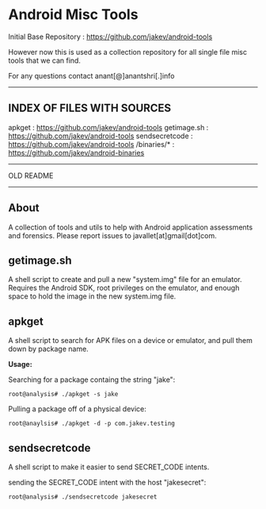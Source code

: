 Android Misc Tools
==================

Initial Base Repository : https://github.com/jakev/android-tools

However now this is used as a collection repository for all single file misc tools that we can find.

For any questions contact anant[@]anantshri[.]info

--------------
INDEX OF FILES WITH SOURCES
--------------

apkget : https://github.com/jakev/android-tools
getimage.sh : https://github.com/jakev/android-tools
sendsecretcode : https://github.com/jakev/android-tools
/binaries/* : https://github.com/jakev/android-binaries


---------------------------------
OLD README

-----------------------------------

About
-----
A collection of tools and utils to help with Android application assessments and forensics.  Please report issues to javallet[at]gmail[dot]com.

getimage.sh
-----------
A shell script to create and pull a new "system.img" file for an emulator.  Requires the Android SDK, root privileges on the emulator, and enough space to hold the image in the new system.img file. 

apkget
------
A shell script to search for APK files on a device or emulator, and pull them down by package name.

**Usage:**

Searching for a package containg the string "jake":

	root@analysis# ./apkget -s jake
	
Pulling a package off of a physical device:

	root@anaylsis# ./apkget -d -p com.jakev.testing

sendsecretcode
--------------
A shell script to make it easier to send SECRET_CODE intents.

sending the SECRET_CODE intent with the host "jakesecret":

	root@analysis# ./sendsecretcode jakesecret
